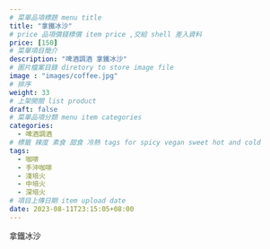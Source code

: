 ```yaml
---
# 菜單品項標題 menu title 
title: "拿鐵冰沙"
# price 品項價錢標價 item price ,交給 shell 差入資料
price: [150] 
# 菜單項目簡介 
description: "啤酒調酒 拿鐵冰沙"
# 圖片檔案目錄 diretory to store image file
image : "images/coffee.jpg"
# 排序
weight: 33 
# 上架開關 list product 
draft: false
# 菜單品項分類 menu item categories 
categories:
  - 啤酒調酒 
# 標籤 辣度 素食 甜食 冷熱 tags for spicy vegan sweet hot and cold 
tags:
  - 咖啡
  - 手沖咖啡 
  - 淺培火
  - 中培火
  - 深培火
# 項目上傳日期 item upload date 
date: 2023-08-11T23:15:05+08:00
---
```


 拿鐵冰沙
